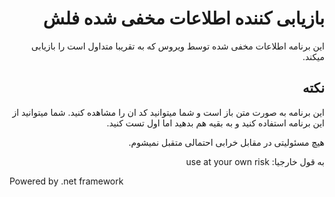 
<div dir="rtl">

  <h1> بازیابی کننده اطلاعات مخفی شده فلش </h1>

  این برنامه اطلاعات مخفی شده توسط ویروس که به تقریبا متداول است را بازیابی میکند.
  
  
  
  
  ## نکته
  این برنامه به صورت متن باز است و شما میتوانید کد ان را مشاهده کنید. شما میتوانید از این برنامه استفاده کنید و به بقیه هم بدهید اما اول تست کنید.
  
  هیچ مسئولیتی در مقابل خرابی احتمالی متقبل نمیشوم.
  
  به قول خارجیا:
  use at your own risk
  
</div>

Powered by .net framework
